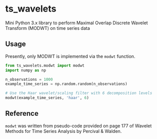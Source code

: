 # ts_wavelets

Mini Python 3.x library to perform Maximal Overlap Discrete Wavelet Transform (MODWT) on time series data

## Usage

Presently, only MODWT is implemented via the `modwt` function.

``` python
from ts_wavelets.modwt import modwt
import numpy as np

n_observations = 1000
example_time_series = np.random.random(n_observations)

# Use the Haar wavelet/scaling filter with 6 decomposition levels
modwt(example_time_series, 'haar', 6)
```

## Reference

`modwt` was written from pseudo-code provided on page 177 of Wavelet Methods for Time Series Analysis by Percival & Walden.